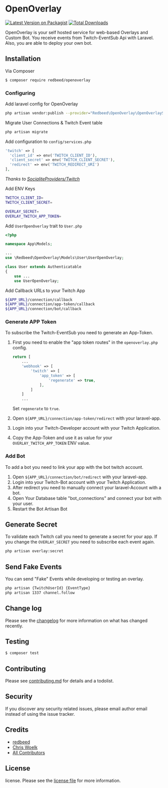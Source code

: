 # OpenOverlay

[![Latest Version on Packagist][ico-version]][link-packagist]
[![Total Downloads][ico-downloads]][link-downloads]

OpenOverlay is your self hosted service for web-based Overlays and Custom Bot.
You receive events from Twitch-EventSub Api with Laravel.
Also, you are able to deploy your own bot.

## Installation

Via Composer

``` bash
$ composer require redbeed/openoverlay
```

### Configuring

Add laravel config for OpenOverlay

``` bash
php artisan vendor:publish --provider="Redbeed\OpenOverlay\OpenOverlayServiceProvider"
```

Migrate User Connections & Twitch Event table

``` bash
php artisan migrate
```

Add configuration to `config/services.php`

```php
'twitch' => [    
  'client_id' => env('TWITCH_CLIENT_ID'),  
  'client_secret' => env('TWITCH_CLIENT_SECRET'),  
  'redirect' => env('TWITCH_REDIRECT_URI') 
],
```
_Thanks to [SocialiteProviders/Twitch][link-socialite]_

Add ENV Keys

``` bash
TWITCH_CLIENT_ID=
TWITCH_CLIENT_SECRET=

OVERLAY_SECRET=
OVERLAY_TWITCH_APP_TOKEN=
```

Add `UserOpenOverlay` trait to `User.php`

``` php
<?php

namespace App\Models;

...
use \Redbeed\OpenOverlay\Models\User\UserOpenOverlay;

class User extends Authenticatable
{
    use ...
    use UserOpenOverlay;
```

Add Callback URLs to your Twitch App

``` bash
${APP_URL}/connection/callback
${APP_URL}/connection/app-token/callback
${APP_URL}/connection/bot/callback
```

### Generate APP Token
To subscribe the Twitch-EventSub you need to generate an App-Token.

1. First you need to enable the "app token routes" in the `openoverlay.php` config.
    ``` php
    return [
        ...
        'webhook' => [
            'twitch' => [
                'app_token' => [
                    'regenerate' => true,
                ],
            ]
        ]
        ...
    ```

   Set `regenerate` to `true`.

2. Open `${APP_URL}/connection/app-token/redirect` with your laravel-app.
3. Login into your Twitch-Developer account with your Twitch Application.
4. Copy the App-Token and use it as value for your  `OVERLAY_TWITCH_APP_TOKEN` ENV value.

### Add Bot 
To add a bot you need to link your app with the bot twitch account.

1. Open `${APP_URL}/connection/bot/redirect` with your laravel-app.
2. Login into your Twitch-Bot account with your Twitch Application.
3. After redirect you need to manually connect your laravel-Account with a bot.
4. Open Your Database table "bot_connections" and connect your bot with your user.
5. Restart the Bot Artisan Bot


## Generate Secret
To validate each Twitch call you need to generate a secret for your app.
If you change the `OVERLAY_SECRET` you need to subscribe each event again.

``` bash
php artisan overlay:secret
```

## Send Fake Events

You can send "Fake" Events while developing or testing an overlay.
``` bash
php artisan {TwitchUserId} {EventType}
php artisan 1337 channel.follow
```

## Change log

Please see the [changelog](changelog.md) for more information on what has changed recently.

## Testing

``` bash
$ composer test
```

## Contributing

Please see [contributing.md](contributing.md) for details and a todolist.

## Security

If you discover any security related issues, please email author email instead of using the issue tracker.

## Credits

- [redbeed][link-author]
- [Chris Woelk][link-author-chris]
- [All Contributors][link-contributors]

## License

license. Please see the [license file](license.md) for more information.

[ico-version]: https://img.shields.io/packagist/v/redbeed/openoverlay.svg?style=flat-square
[ico-downloads]: https://img.shields.io/packagist/dt/redbeed/openoverlay.svg?style=flat-square

[link-packagist]: https://packagist.org/packages/redbeed/openoverlay
[link-downloads]: https://packagist.org/packages/redbeed/openoverlay
[link-travis]: https://travis-ci.org/redbeed/openoverlay
[link-socialite]: https://github.com/SocialiteProviders/Twitch
[link-styleci]: https://styleci.io/repos/12345678
[link-author]: https://github.com/redbeed
[link-author-chris]: https://github.com/chris-redbeed
[link-contributors]: ../../contributors
